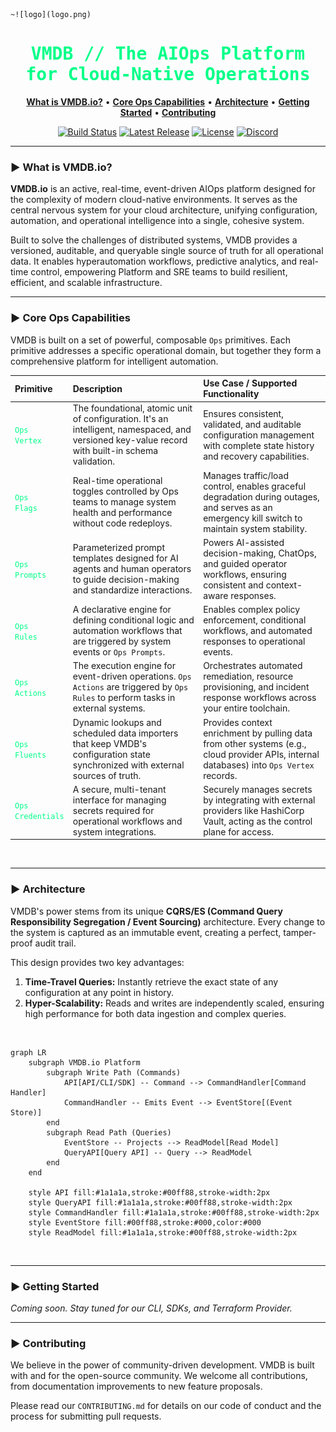     ~![logo](logo.png)
    
<div align="center">
  <picture>
    <source media="(prefers-color-scheme: dark)" srcset="https://i.imgur.com/2sZzK5j.png">
    <source media="(prefers-color-scheme: light)" srcset="https://i.imgur.com/2sZzK5j.png">
  </picture>
</div>

<h1 align="center" style="color:#00ff88; font-family:monospace; font-weight:bold;">VMDB // The AIOps Platform for Cloud-Native Operations</h1>

<p align="center">
  <a href="#-what-is-vmdbio"><strong>What is VMDB.io?</strong></a> •
  <a href="#-core-ops-capabilities"><strong>Core Ops Capabilities</strong></a> •
  <a href="#-architecture"><strong>Architecture</strong></a> •
  <a href="#-getting-started"><strong>Getting Started</strong></a> •
  <a href="#-contributing"><strong>Contributing</strong></a>
</p>

<p align="center">
  <a href="https://github.com/vmdb-io/vmdb/actions"><img src="https://img.shields.io/github/actions/workflow/status/vmdb-io/vmdb/ci.yml?branch=main&style=for-the-badge&logo=github&color=00ff88&labelColor=1a1a1a" alt="Build Status"></a>
  <a href="https://github.com/vmdb-io/vmdb/releases"><img src="https://img.shields.io/github/v/release/vmdb-io/vmdb?style=for-the-badge&color=00ff88&labelColor=1a1a1a" alt="Latest Release"></a>
  <a href="https://github.com/vmdb-io/vmdb/blob/main/LICENSE"><img src="https://img.shields.io/github/license/vmdb-io/vmdb?style=for-the-badge&color=00ff88&labelColor=1a1a1a" alt="License"></a>
  <a href="https://discord.gg/vmdb"><img src="https://img.shields.io/discord/123456789?label=Discord&logo=discord&style=for-the-badge&color=00ff88&labelColor=1a1a1a" alt="Discord"></a>
</p>

---

### ► What is VMDB.io?

**VMDB.io** is an active, real-time, event-driven AIOps platform designed for the complexity of modern cloud-native environments. It serves as the central nervous system for your cloud architecture, unifying configuration, automation, and operational intelligence into a single, cohesive system.

Built to solve the challenges of distributed systems, VMDB provides a versioned, auditable, and queryable single source of truth for all operational data. It enables hyperautomation workflows, predictive analytics, and real-time control, empowering Platform and SRE teams to build resilient, efficient, and scalable infrastructure.

---

### ► Core Ops Capabilities

VMDB is built on a set of powerful, composable `Ops` primitives. Each primitive addresses a specific operational domain, but together they form a comprehensive platform for intelligent automation.

| Primitive | Description | Use Case / Supported Functionality |
| :--- | :--- | :--- |
| <code style="color:#00ff88;">Ops Vertex</code> | The foundational, atomic unit of configuration. It's an intelligent, namespaced, and versioned key-value record with built-in schema validation. | Ensures consistent, validated, and auditable configuration management with complete state history and recovery capabilities. |
| <code style="color:#00ff88;">Ops Flags</code> | Real-time operational toggles controlled by Ops teams to manage system health and performance without code redeploys. | Manages traffic/load control, enables graceful degradation during outages, and serves as an emergency kill switch to maintain system stability. |
| <code style="color:#00ff88;">Ops Prompts</code> | Parameterized prompt templates designed for AI agents and human operators to guide decision-making and standardize interactions. | Powers AI-assisted decision-making, ChatOps, and guided operator workflows, ensuring consistent and context-aware responses. |
| <code style="color:#00ff88;">Ops Rules</code> | A declarative engine for defining conditional logic and automation workflows that are triggered by system events or `Ops Prompts`. | Enables complex policy enforcement, conditional workflows, and automated responses to operational events. |
| <code style="color:#00ff88;">Ops Actions</code> | The execution engine for event-driven operations. `Ops Actions` are triggered by `Ops Rules` to perform tasks in external systems. | Orchestrates automated remediation, resource provisioning, and incident response workflows across your entire toolchain. |
| <code style="color:#00ff88;">Ops Fluents</code> | Dynamic lookups and scheduled data importers that keep VMDB's configuration state synchronized with external sources of truth. | Provides context enrichment by pulling data from other systems (e.g., cloud provider APIs, internal databases) into `Ops Vertex` records. |
| <code style="color:#00ff88;">Ops Credentials</code> | A secure, multi-tenant interface for managing secrets required for operational workflows and system integrations. | Securely manages secrets by integrating with external providers like HashiCorp Vault, acting as the control plane for access. |

<br/>

---

### ► Architecture

VMDB's power stems from its unique **CQRS/ES (Command Query Responsibility Segregation / Event Sourcing)** architecture. Every change to the system is captured as an immutable event, creating a perfect, tamper-proof audit trail.

This design provides two key advantages:
1.  **Time-Travel Queries:** Instantly retrieve the exact state of any configuration at any point in history.
2.  **Hyper-Scalability:** Reads and writes are independently scaled, ensuring high performance for both data ingestion and complex queries.

<br/>

```mermaid
graph LR
    subgraph VMDB.io Platform
        subgraph Write Path (Commands)
            API[API/CLI/SDK] -- Command --> CommandHandler[Command Handler]
            CommandHandler -- Emits Event --> EventStore[(Event Store)]
        end
        subgraph Read Path (Queries)
            EventStore -- Projects --> ReadModel[Read Model]
            QueryAPI[Query API] -- Query --> ReadModel
        end
    end

    style API fill:#1a1a1a,stroke:#00ff88,stroke-width:2px
    style QueryAPI fill:#1a1a1a,stroke:#00ff88,stroke-width:2px
    style CommandHandler fill:#1a1a1a,stroke:#00ff88,stroke-width:2px
    style EventStore fill:#00ff88,stroke:#000,color:#000
    style ReadModel fill:#1a1a1a,stroke:#00ff88,stroke-width:2px
```

<br/>

---

### ► Getting Started

*Coming soon. Stay tuned for our CLI, SDKs, and Terraform Provider.*

---

### ► Contributing

We believe in the power of community-driven development. VMDB is built with and for the open-source community. We welcome all contributions, from documentation improvements to new feature proposals.

Please read our `CONTRIBUTING.md` for details on our code of conduct and the process for submitting pull requests.
